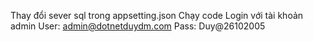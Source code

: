 Thay đổi sever sql trong appsetting.json
Chạy code
Login với tài khoản admin
User: admin@dotnetduydm.com
Pass: Duy@26102005
